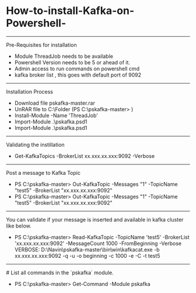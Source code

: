 # How-to-install-Kafka-on-Powershell-
<hr>
<p>Pre-Requisites for installation</p>
<ul>
<li>Module ThreadJob needs to be available</li>
<li>Powershell Version needs to be 5 or ahead of it.</li>
<li>Admin access to run commands on powershell cmd</li>
<li>kafka broker list , this goes with default port of 9092</li>
</ul>
<hr>
<p>Installation Process</p>
<ul>
<li>Download file pskafka-master.rar</li>
<li>UnRAR file to C:\Folder (PS C:\pskafka-master> )</li>
<li>Install-Module -Name 'ThreadJob'</li>
<li>Import-Module .\pskafka.psd1</li>
<li>Import-Module .\pskafka.psd1</li>
</ul>

<hr>
<p>Validating the instillation</p>
<ul>
<li>Get-KafkaTopics -BrokerList xx.xxx.xx.xxx:9092 -Verbose </li>
</ul>

<hr>
<p>Post a message to Kafka Topic</p>
<ul>
<li>PS C:\pskafka-master> Out-KafkaTopic -Messages "1" -TopicName "test5" -BrokerList "xx.xxx.xx.xxx:9092"</li>
 
<li>PS C:\pskafka-master> Out-KafkaTopic -Messages "1" -TopicName "test5" -BrokerList "xx.xxx.xx.xxx:9092"</li>
</ul>

<hr>
<p>You can validate if your message is inserted and available in kafka cluster like below.</p>
<ul>
<li>PS C:\pskafka-master> Read-KafkaTopic -TopicName 'test5' -BrokerList 'xx.xxx.xx.xxx:9092' -MessageCount 1000 -FromBeginning -Verbose VERBOSE: D:\Navin\pskafka-master\bin\win\kafkacat.exe -b xx.xxx.xx.xxx:9092 -q -u -o beginning -c 1000 -e -C -t test5</li>
</ul>

<hr>
<p># List all commands in the `pskafka` module.</p>
<ul>
 <li>PS C:\pskafka-master> Get-Command -Module pskafka</li>
 </ul>
